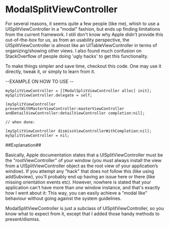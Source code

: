 ModalSplitViewController
============

For several reasons, it seems quite a few people (like me), whish to use a UISplitViewController in a "modal" fashion, but ends up finding limitations from the current framework. I still don't know why Apple didn't provide this out-of-the-box for us, as from an usability perspective, the UISplitViewController is almost like an UITableViewController in terms of organizing/showing other views. I also found much confusion on StackOverflow of people doing 'ugly hacks' to get this functionality.

To make things simpler and save time, checkout this code. One may use it directly, tweak it, or simply to learn from it.

--EXAMPLE ON HOW TO USE --

	mySplitViewController = [[ModalSplitViewController alloc] init];
	mySplitViewController.delegate = self;

	[mySplitViewController presentWithMasterViewController:masterViewController andDetailViewController:detailViewController completion:nil];

	// when done:

	[mySplitViewController dismissViewControllerWithCompletion:nil];
	mySplitViewController = nil;

##Explanation##

Basically, Apple documentation states that a UISplitViewController must be the "rootViewController" of your window (you must always install the view from a UISplitViewController object as the root view of your application’s window). If you attempt any "hack" that does not follow this (like using addSubview), you'll probably end up having an issue here or there (like missing orientation events etc). However, nowhere is stated that your application can't have more than *one* window instance, and that's exactly how I went about it: This way, you can easily achieve a "modal like" behaviour without going against the system guidelines.

ModalSplitViewController is just a subclass of UISplitViewController, so you know what to expect from it, except that I added those handy methods to present/dismiss.
